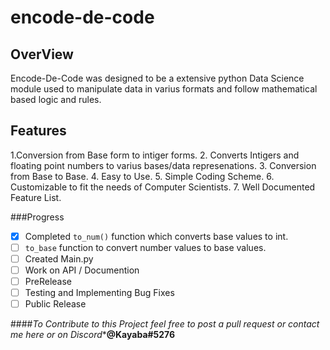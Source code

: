 # encode-de-code

## OverView
Encode-De-Code was designed to be a extensive python Data Science module used to manipulate data in varius formats and follow mathematical based logic and rules.

## Features
1.Conversion from Base form to intiger forms.
2. Converts Intigers and floating point numbers to varius bases/data represenations.
3. Conversion from Base to Base.
4. Easy to Use.
5. Simple Coding Scheme.
6. Customizable to fit the needs of Computer Scientists.
7. Well Documented Feature List.

###Progress
- [x] Completed ```to_num()``` function which converts base values to int.
- [ ] ```to_base``` function to convert number values to base values.
- [ ] Created Main.py
- [ ] Work on API / Documention
- [ ] PreRelease
- [ ] Testing and Implementing Bug Fixes
- [ ] Public Release

####*To Contribute to this Project feel free to post a pull request or contact me here or on *Discord***__@Kayaba#5276__
